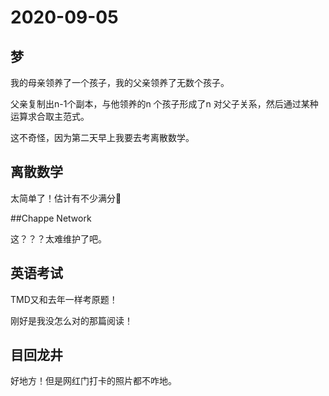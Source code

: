 # 2020-09-05

## 梦

我的母亲领养了一个孩子，我的父亲领养了无数个孩子。

父亲复制出n-1个副本，与他领养的n 个孩子形成了n 对父子关系，然后通过某种运算求合取主范式。

这不奇怪，因为第二天早上我要去考离散数学。

## 离散数学

太简单了！估计有不少满分💯



##Chappe Network

这？？？太难维护了吧。

## 英语考试

TMD又和去年一样考原题！

刚好是我没怎么对的那篇阅读！



## 目回龙井

好地方！但是网红门打卡的照片都不咋地。